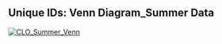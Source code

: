 ## Unique IDs: Venn Diagram_Summer Data

<div class='tableauPlaceholder' id='viz1738890637635' style='position: relative'><noscript><a href='#'><img alt='CLO_Summer_Venn ' src='https:&#47;&#47;public.tableau.com&#47;static&#47;images&#47;CL&#47;CLO_Summer_Venn&#47;CLO_Summer_Venn&#47;1_rss.png' style='border: none' /></a></noscript><object class='tableauViz'  style='display:none;'><param name='host_url' value='https%3A%2F%2Fpublic.tableau.com%2F' /> <param name='embed_code_version' value='3' /> <param name='site_root' value='' /><param name='name' value='CLO_Summer_Venn&#47;CLO_Summer_Venn' /><param name='tabs' value='no' /><param name='toolbar' value='yes' /><param name='static_image' value='https:&#47;&#47;public.tableau.com&#47;static&#47;images&#47;CL&#47;CLO_Summer_Venn&#47;CLO_Summer_Venn&#47;1.png' /> <param name='animate_transition' value='yes' /><param name='display_static_image' value='yes' /><param name='display_spinner' value='yes' /><param name='display_overlay' value='yes' /><param name='display_count' value='yes' /><param name='language' value='en-US' /><param name='filter' value='publish=yes' /></object></div>        

<script type='text/javascript'>              
  var divElement = document.getElementById('viz1738890637635');          
  var vizElement = divElement.getElementsByTagName('object')[0];             
  if ( divElement.offsetWidth > 800 ) { vizElement.style.width='1000px';vizElement.style.height='2227px';} else if ( divElement.offsetWidth > 500 ) { vizElement.style.width='1000px';vizElement.style.height='2227px';} else { vizElement.style.width='100%';vizElement.style.height='927px';}            
  var scriptElement = document.createElement('script');               
  scriptElement.src = 'https://public.tableau.com/javascripts/api/viz_v1.js';          
  vizElement.parentNode.insertBefore(scriptElement, vizElement);            
</script>
